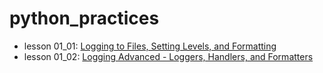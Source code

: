 # python_practices

- lesson 01_01: [Logging to Files, Setting Levels, and Formatting ](https://github.com/kelvingao/python_practices/tree/01_01)
- lesson 01_02: [Logging Advanced - Loggers, Handlers, and Formatters](https://github.com/kelvingao/python_practices/tree/01_02)
